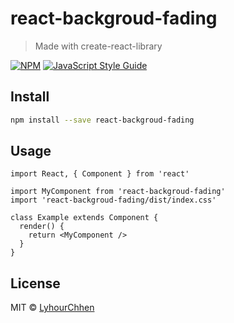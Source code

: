 # react-backgroud-fading

> Made with create-react-library

[![NPM](https://img.shields.io/npm/v/react-backgroud-fading.svg)](https://www.npmjs.com/package/react-backgroud-fading) [![JavaScript Style Guide](https://img.shields.io/badge/code_style-standard-brightgreen.svg)](https://standardjs.com)

## Install

```bash
npm install --save react-backgroud-fading
```

## Usage

```tsx
import React, { Component } from 'react'

import MyComponent from 'react-backgroud-fading'
import 'react-backgroud-fading/dist/index.css'

class Example extends Component {
  render() {
    return <MyComponent />
  }
}
```

## License

MIT © [LyhourChhen](https://github.com/LyhourChhen)
